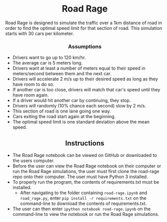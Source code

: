 # <div align="center">Road Rage</div>

Road Rage is designed to simulate the traffic over a 1km distance of road in order to find the optimal speed limit for that section of road. This simulation starts with 30 cars per kilometer.

### <div align="center">Assumptions</div>

* Drivers want to go up to 120 km/hr.
* The average car is 5 meters long.
* Drivers want at least a number of meters equal to their speed in meters/second between them and the next car.
* Drivers will accelerate 2 m/s up to their desired speed as long as they have room to do so.
* If another car is too close, drivers will match that car's speed until they have room again.
* If a driver would hit another car by continuing, they stop.
* Drivers will randomly (10% chance each second) slow by 2 m/s.
* This section of road is one lane going one way.
* Cars exiting the road start again at the beginning.
* The optimal speed limit is one standard deviation above the mean speed.

## <div align="center">Instructions</div>

* The Road Rage notebook can be viewed on GitHub or downloaded to the users computer.
* Before the user can view the Road Rage notebook on their computer or run the Road Rage simulations, the user must first clone the road-rage repo onto their computer. The user must have Python 3 installed.
* To properly run the program, the contents of requirements.txt must be installed.
  * After navigating to the folder containing `road-rage.ipynb` and `road_rage.py`, enter `pip install -r requirements.txt` on the command-line to download the contents of requirements.txt.
* The user can then enter `ipython notebook road-rage.ipynb` on the command-line to view the notebook or run the Road Rage simulations.
